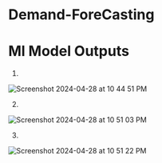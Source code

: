 # Demand-ForeCasting

# Ml Model Outputs

1)

![Screenshot 2024-04-28 at 10 44 51 PM](https://github.com/raj3000k/Demand-ForeCasting/assets/91799854/eb1f5c92-d2c3-4f35-b570-1653ebea2902)

2)

![Screenshot 2024-04-28 at 10 51 03 PM](https://github.com/raj3000k/Demand-ForeCasting/assets/91799854/ca3a81f0-3a4e-42e9-8e03-9289f8be683e)

3)
![Screenshot 2024-04-28 at 10 51 22 PM](https://github.com/raj3000k/Demand-ForeCasting/assets/91799854/b6a634ed-62bd-4490-b834-a8389884184f)
